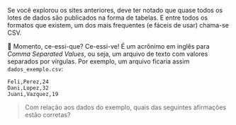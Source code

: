 Se você explorou os sites anteriores, deve ter notado que quase todos os lotes de dados são publicados na forma de tabelas. E entre todos os formatos que existem, um dos mais frequentes (e fáceis de usar) chama-se CSV.

🤨 Momento, ce-essi-que? Ce-essi-ve! É um acrônimo em inglês para _Comma Separated Values_, ou seja, um arquivo de texto com valores separados por vírgulas. Por exemplo, um arquivo ficaria assim `dados_exemplo.csv`:

```csv
Feli,Perez,24
Dani,Lopez,32
Juani,Vazquez,19
```
> Com relação aos dados do exemplo, quais das seguintes afirmações estão corretas?
